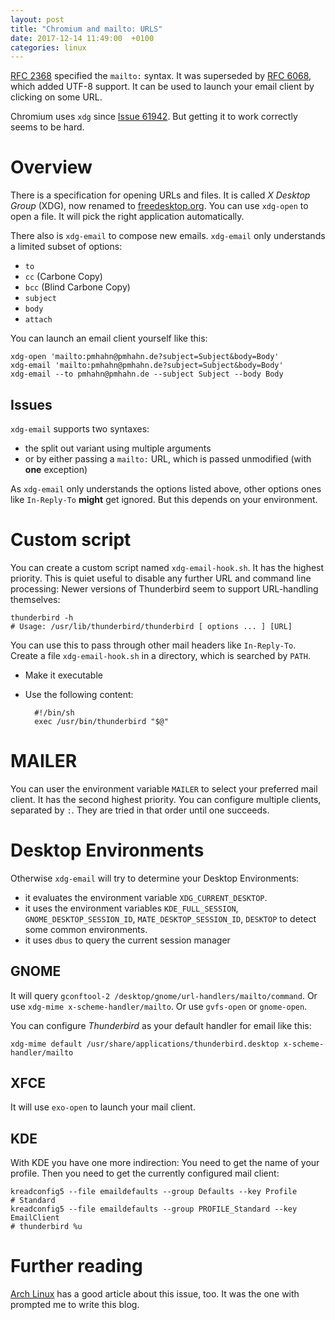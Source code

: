 ```yaml
---
layout: post
title: "Chromium and mailto: URLS"
date: 2017-12-14 11:49:00  +0100
categories: linux
---
```


[RFC 2368](https://tools.ietf.org/html/rfc2368) specified the `mailto:` syntax.
It was superseded by [RFC 6068](https://tools.ietf.org/html/rfc6068), which added UTF-8 support.
It can be used to launch your email client by clicking on some URL.

Chromium uses `xdg` since [Issue 61942](https://bugs.chromium.org/p/chromium/issues/detail?id=61942).
But getting it to work correctly seems to be hard.

Overview
========
There is a specification for opening URLs and files.
It is called *X Desktop Group* (XDG), now renamed to [freedesktop.org](http://freedesktop.org).
You can use `xdg-open` to open a file.
It will pick the right application automatically.

There also is `xdg-email` to compose new emails.
`xdg-email` only understands a limited subset of options:
* `to`
* `cc` (Carbone Copy)
* `bcc` (Blind Carbone Copy)
* `subject`
* `body`
* `attach`

You can launch an email client yourself like this:

	xdg-open 'mailto:pmhahn@pmhahn.de?subject=Subject&body=Body'
	xdg-email 'mailto:pmhahn@pmhahn.de?subject=Subject&body=Body'
	xdg-email --to pmhahn@pmhahn.de --subject Subject --body Body

Issues
------
`xdg-email` supports two syntaxes:
* the split out variant using multiple arguments
* or by either passing a `mailto:` URL, which is passed unmodified (with **one** exception)

As `xdg-email` only understands the options listed above, other options ones like `In-Reply-To` **might** get ignored.
But this depends on your environment.

Custom script
=============
You can create a custom script named `xdg-email-hook.sh`.
It has the highest priority.
This is quiet useful to disable any further URL and command line processing:
Newer versions of Thunderbird seem to support URL-handling themselves:

	thunderbird -h
	# Usage: /usr/lib/thunderbird/thunderbird [ options ... ] [URL]

You can use this to pass through other mail headers like `In-Reply-To`.
Create a file `xdg-email-hook.sh` in a directory, which is searched by `PATH`.

* Make it executable
* Use the following content:

		#!/bin/sh
		exec /usr/bin/thunderbird "$@"

MAILER
======
You can user the environment variable `MAILER` to select your preferred mail client.
It has the second highest priority.
You can configure multiple clients, separated by `:`.
They are tried in that order until one succeeds.

Desktop Environments
====================
Otherwise `xdg-email` will try to determine your Desktop Environments:

* it evaluates the environment variable `XDG_CURRENT_DESKTOP`.
* it uses the environment variables `KDE_FULL_SESSION`, `GNOME_DESKTOP_SESSION_ID`, `MATE_DESKTOP_SESSION_ID`, `DESKTOP` to detect some common environments.
* it uses `dbus` to query the current session manager

GNOME
-----
It will query `gconftool-2 /desktop/gnome/url-handlers/mailto/command`.
Or use `xdg-mime x-scheme-handler/mailto`.
Or use `gvfs-open` or `gnome-open`.

You can configure *Thunderbird* as your default handler for email like this:

	xdg-mime default /usr/share/applications/thunderbird.desktop x-scheme-handler/mailto

XFCE
----
It will use `exo-open` to launch your mail client.

KDE
---
With KDE you have one more indirection:
You need to get the name of your profile.
Then you need to get the currently configured mail client:

	kreadconfig5 --file emaildefaults --group Defaults --key Profile
	# Standard
	kreadconfig5 --file emaildefaults --group PROFILE_Standard --key EmailClient
	# thunderbird %u

Further reading
===============
[Arch Linux](https://bbs.archlinux.org/viewtopic.php?id=154031) has a good article about this issue, too.
It was the one with prompted me to write this blog.
